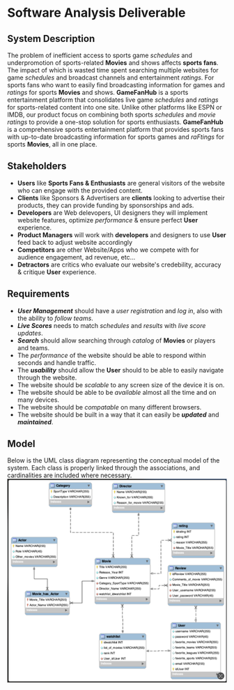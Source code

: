 # Software Analysis Deliverable

## System Description

The problem of inefficient access to sports game _schedules_ and underpromotion of sports-related **Movies** and shows affects **sports fans**. The impact of which is wasted time spent searching multiple websites for game _schedules_ and broadcast channels and entertainment _ratings_. For sports fans who want to easily find broadcasting information for games and _ratings_ for sports **Movies** and shows. **GameFanHub** is a sports entertainment platform that consolidates live game _schedules_ and _ratings_ for sports-related content into one site. Unlike other platforms like ESPN or IMDB, our product focus on combining both sports _schedules_ and _movie ratings_ to provide a one-stop solution for sports enthusiasts. **GameFanHub** is a comprehensive sports entertainment platform that provides sports fans with up-to-date broadcasting information for sports games and _raFtings_ for sports **Movies**, all in one place.

## Stakeholders 
- **Users** like **Sports Fans & Enthusiasts** are general visitors of the website who can engage with the provided content.
- **Clients** like Sponsors & Advertisers are **clients** looking to advertise their products, they can provide funding by sponsorships and ads.
- **Developers** are Web delevopers, UI designers they will implement website features, optimize _performance_ & ensure perfect **User** experience.
- **Product Managers** will work with **developers** and designers to use **User** feed back to adjust website accordingly
- **Competitors** are other Website/Apps who we compete with for audience engagement, ad revenue, etc...
- **Detractors** are critics who evaluate our website's credebility, accuracy & critique **User** experience.

## Requirements
- **_User Management_** should have a _user registration_ and _log in_, also with the ability to _follow teams_.
- **_Live Scores_** needs to match _schedules_ and _results_ with _live score updates_.
- **_Search_** should allow searching through _catalog_ of **Movies** or players and teams.
- The _performance_ of the website should be able to respond within seconds and handle traffic.
- The **_usability_** should allow the **User** should to be able to easily navigate through the website.
- The website should be _scalable_ to any screen size of the device it is on.
- The website should be able to be _available_ almost all the time and on many devices.
- The website should be _compatable_ on many different browsers.
- The website should be built in a way that it can easily be **_updated_** and **_maintained_**. 

## Model

Below is the UML class diagram representing the conceptual model of the system. Each class is properly linked through the associations, and cardinalities are included where necessary.
![UML Class Diagram](UML_Class_Diagram.png)



